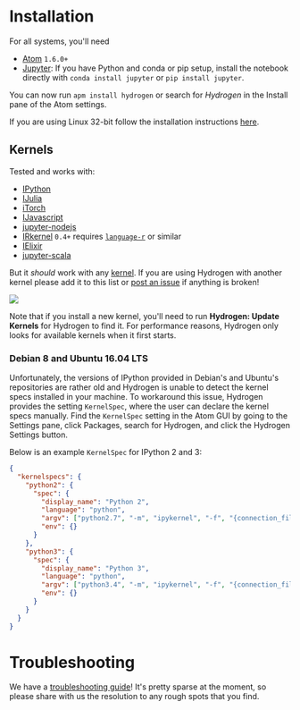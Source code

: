 # Installation

For all systems, you'll need

- [Atom](https://atom.io/) `1.6.0+`
- [Jupyter](http://jupyter.org): If you have Python and conda or pip setup, install the notebook directly with `conda install jupyter` or `pip install jupyter`.

You can now run `apm install hydrogen` or search for *Hydrogen* in the Install pane of the Atom settings.

If you are using Linux 32-bit follow the installation instructions [here](Troubleshooting.md).

## Kernels

Tested and works with:

- [IPython](http://ipython.org/)
- [IJulia](https://github.com/JuliaLang/IJulia.jl)
- [iTorch](https://github.com/facebook/iTorch)
- [IJavascript](https://github.com/n-riesco/ijavascript)
- [jupyter-nodejs](https://github.com/notablemind/jupyter-nodejs)
- [IRkernel](https://github.com/IRkernel/IRkernel) `0.4+` requires [`language-r`](https://atom.io/packages/language-r) or similar
- [IElixir](https://github.com/pprzetacznik/IElixir)
- [jupyter-scala](https://github.com/alexarchambault/jupyter-scala)

But it _should_ work with any [kernel](https://github.com/jupyter/jupyter/wiki/Jupyter-kernels). If you are using Hydrogen with another kernel please add it to this list or [post an issue](https://github.com/nteract/hydrogen/issues) if anything is broken!

<img src="https://cloud.githubusercontent.com/assets/13285808/16931386/048f056e-4d41-11e6-8563-3baa8ed84371.png">

Note that if you install a new kernel, you'll need to run **Hydrogen: Update Kernels** for Hydrogen to find it. For performance reasons, Hydrogen only looks for available kernels when it first starts.

### Debian 8 and Ubuntu 16.04 LTS

Unfortunately, the versions of IPython provided in Debian's and Ubuntu's
repositories are rather old and Hydrogen is unable to detect the kernel specs
installed in your machine. To workaround this issue, Hydrogen provides the
setting `KernelSpec`, where the user can declare the kernel specs manually.
Find the `KernelSpec` setting in the Atom GUI by going to the Settings pane,
click Packages, search for Hydrogen, and click the Hydrogen Settings button.

Below is an example `KernelSpec` for IPython 2 and 3:

```json
{
  "kernelspecs": {
    "python2": {
      "spec": {
        "display_name": "Python 2",
        "language": "python",
        "argv": ["python2.7", "-m", "ipykernel", "-f", "{connection_file}"],
        "env": {}
      }
    },
    "python3": {
      "spec": {
        "display_name": "Python 3",
        "language": "python",
        "argv": ["python3.4", "-m", "ipykernel", "-f", "{connection_file}"],
        "env": {}
      }
    }
  }
}
```

# Troubleshooting

We have a [troubleshooting guide](Troubleshooting.md)! It's pretty sparse at the
moment, so please share with us the resolution to any rough spots that you find.
